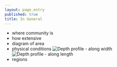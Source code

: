 ```yaml
---
layout: page_entry
published: true
title: In General
---
```


* where community is
* how extensive
* diagram of area
* physical conditions
![Depth profile - along width](http://chart.apis.google.com/chart?chxt=x%2Cy&chds=-100%2C0&chd=t%3A-6%2C-13.5%2C-30%2C-40%2C-64%2C-74%2C-86%2C-69%2C-60%2C-40&chxr=0%2C-100%2C100&chco=0000FF&chl=Depth+in+centimetres&chs=500x160&cht=lc&chtt=Depth+profile+along+length+of+water+body)
![Depth profile - along length](http://chart.apis.google.com/chart?chxt=x%2Cy&chds=-100%2C0&chd=t%3A-33%2C-53%2C-79%2C-87%2C-54%2C-11&chxr=0%2C-100%2C100&chco=0000FF&chl=Depth+in+centimetres&chs=500x160&cht=lc&chtt=Depth+profile+along+width+of+water+body)
* regions